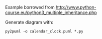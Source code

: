 Example borrowed from http://www.python-course.eu/python3_multiple_inheritance.php

Generate diagram with:

    py2puml -o calendar_clock.puml *.py
